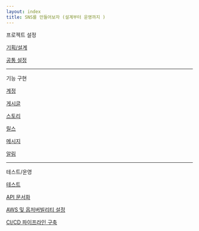 ```yaml
---
layout: index
title: SNS를 만들어보자 (설계부터 운영까지 )
---
```


<span class="category">프로젝트 설정</span>

[기획/설계](./project-design)

[공통 설정](./project-setup)

---

<span class="category">기능 구현</span>

[계정]()

[게시글]()

[스토리]()

[릴스]()

[메시지]()

[알림]()

---

<span class="category">테스트/운영</span>

[테스트]()

[API 문서화]()

[AWS 및 옵저버빌리티 설정]()

[CI/CD 파이프라인 구축]()